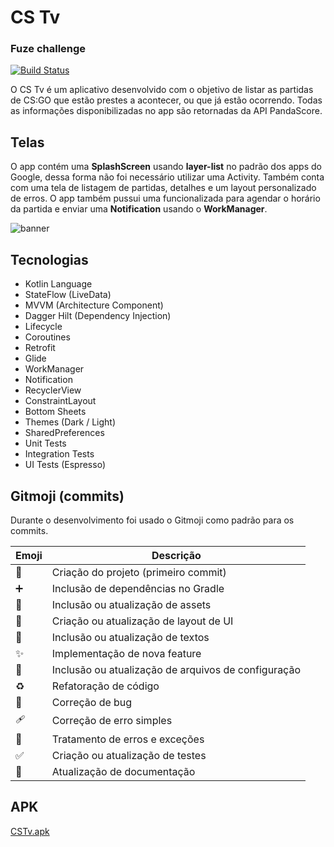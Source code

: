 # CS Tv
### Fuze challenge

[![Build Status](https://travis-ci.org/joemccann/dillinger.svg?branch=master)](https://travis-ci.org/joemccann/dillinger)

O CS Tv é um aplicativo desenvolvido com o objetivo de listar as partidas de CS:GO que estão prestes a acontecer, ou que já estão ocorrendo. Todas as informações disponibilizadas no app são retornadas da API PandaScore.

## Telas
O app contém uma **SplashScreen** usando **layer-list** no padrão dos apps do Google, dessa forma não foi necessário utilizar uma Activity. Também conta com uma tela de listagem de partidas, detalhes e um layout personalizado de erros.
O app também pussui uma funcionalizada para agendar o horário da partida e enviar uma **Notification** usando o **WorkManager**.

![banner](https://user-images.githubusercontent.com/10690387/178573455-7d68f213-7649-4596-90be-e99c359b136f.png)

## Tecnologias
- Kotlin Language
- StateFlow (LiveData)
- MVVM (Architecture Component)
- Dagger Hilt (Dependency Injection)
- Lifecycle
- Coroutines
- Retrofit
- Glide
- WorkManager
- Notification
- RecyclerView
- ConstraintLayout
- Bottom Sheets
- Themes (Dark / Light)
- SharedPreferences
- Unit Tests
- Integration Tests
- UI Tests (Espresso)

## Gitmoji (commits)
Durante o desenvolvimento foi usado o Gitmoji como padrão para os commits.

| Emoji | Descrição |
| ------ | ------ |
| :tada: | Criação do projeto (primeiro commit) |
| :heavy_plus_sign: | Inclusão de dependências no Gradle |
| :bento: | Inclusão ou atualização de assets |
| :lipstick: | Criação ou atualização de layout de UI |
| :speech_balloon: | Inclusão ou atualização de textos |
| :sparkles: | Implementação de nova feature |
| :wrench: | Inclusão ou atualização de arquivos de configuração |
| :recycle: | Refatoração de código |
| :bug: | Correção de bug |
| :adhesive_bandage: | Correção de erro simples |
| :goal_net: | Tratamento de erros e exceções |
| :white_check_mark: | Criação ou atualização de testes |
| :memo: | Atualização de documentação |

## APK

[CSTv.apk](https://drive.google.com/file/d/1pd9hzC1NinjJQ9MwcaI6465p-yfjaVEU/view?usp=sharing/)




